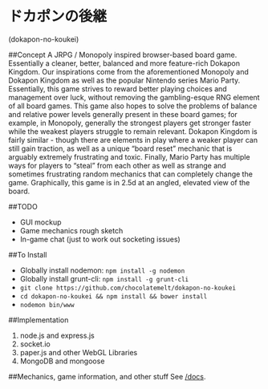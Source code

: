 ドカポンの後継
==============
(dokapon-no-koukei)

##Concept
A JRPG / Monopoly inspired browser-based board game. Essentially a cleaner, better, balanced and more feature-rich Dokapon Kingdom. Our inspirations come from the aforementioned Monopoly and Dokapon Kingdom as well as the popular Nintendo series Mario Party. Essentially, this game strives to reward better playing choices and management over luck, without removing the gambling-esque RNG element of all board games. This game also hopes to solve the problems of balance and relative power levels generally present in these board games; for example, in Monopoly, generally the strongest players get stronger faster while the weakest players struggle to remain relevant. Dokapon Kingdom is fairly similar - though there are elements in play where a weaker player can still gain traction, as well as a unique “board reset” mechanic that is arguably extremely frustrating and toxic. Finally, Mario Party has multiple ways for players to “steal” from each other as well as strange and sometimes frustrating random mechanics that can completely change the game.
Graphically, this game is in 2.5d at an angled, elevated view of the board.

##TODO
 - GUI mockup
 - Game mechanics rough sketch
 - In-game chat (just to work out socketing issues)

##To Install
 - Globally install nodemon: ```npm install -g nodemon```
 - Globally install grunt-cli: ```npm install -g grunt-cli```
 - ```git clone https://github.com/chocolatemelt/dokapon-no-koukei```
 - ```cd dokapon-no-koukei && npm install && bower install```
 - ```nodemon bin/www```

##Implementation
1. node.js and express.js
2. socket.io
3. paper.js and other WebGL Libraries
4. MongoDB and mongoose

##Mechanics, game information, and other stuff
See [/docs](../tree/master/docs).
